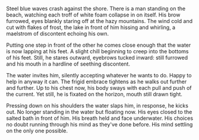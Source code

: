 Steel blue waves crash against the shore. There is a man standing on the
beach, watching each troff of white foam collapse in on itself. His brow
furrowed, eyes blankly staring off at the hazy mountains. The wind cold 
and cut with flakes of frost, the lake in front of him hissing and
whirling, a maelstrom of discontent echoing his own. 

Putting one step in front of the other he comes close enough that the
water is now lapping at his feet. A slight chill beginning to creep into
the bottoms of his feet. Still, he stares outward, eyebrows tucked
inward: still furrowed and his mouth in a hardline of seething
discontent. 

The water invites him, silently accepting whatever he wants to do. Happy
to help in anyway it can. The frigid embrace tightens as he walks out
further and further. Up to his chest now, his body sways with each
pull and push of the current. Yet still, he is fixated on the horizon,
mouth still drawn tight. 

Pressing down on his shoulders the water slaps him, in response, he
kicks out. No longer standing in the water but floating now. His eyes
closed to the salted bath in front of him. His breath held and face
underwater. His choices no doubt running through his mind as they've
done before. His mind settling on the only one possible. 
